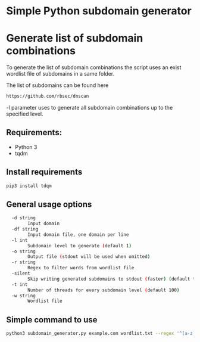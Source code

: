 # Simple Python subdomain generator
# Generate list of subdomain combinations

To generate the list of subdomain combinations the script uses an exist wordlist file of subdomains in a same folder.

The list of subdomains can be found here
```sh
https://github.com/rbsec/dnscan
```

-l parameter uses to generate all subdomain combinations up to the specified level.

## Requirements:

- Python 3
- tqdm

## Install requirements
```sh
pip3 install tdqm
```

## General usage options
```sh
  -d string
        Input domain
  -df string
        Input domain file, one domain per line
  -l int
        Subdomain level to generate (default 1)
  -o string
        Output file (stdout will be used when omitted)
  -r string
        Regex to filter words from wordlist file
  -silent
        Skip writing generated subdomains to stdout (faster) (default true)
  -t int
        Number of threads for every subdomain level (default 100)
  -w string
        Wordlist file
```

## Simple command to use
```sh
python3 subdomain_generator.py example.com wordlist.txt --regex '^[a-z]+$' --level 3 --workers 10 --output output.txt
```
